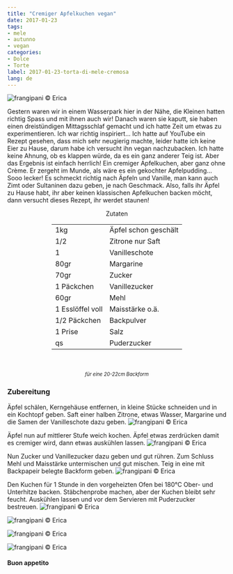```yaml
---
title: "Cremiger Apfelkuchen vegan"
date: 2017-01-23
tags:
- mele
- autunno
- vegan
categories:
- Dolce
- Torte
label: 2017-01-23-torta-di-mele-cremosa
lang: de
---
```

![](../2017-01-23-torta-di-mele-cremosa-vegan/header.jpg "frangipani © Erica")

Gestern waren wir in einem Wasserpark hier in der Nähe, die Kleinen hatten richtig Spass und mit ihnen auch wir! Danach waren sie kaputt, sie haben einen dreistündigen Mittagsschlaf gemacht und ich hatte Zeit um etwas zu experimentieren. Ich war richtig inspiriert... Ich hatte auf YouTube ein Rezept gesehen, dass mich sehr neugierig machte, leider hatte ich keine Eier zu Hause, darum habe ich versucht ihn vegan nachzubacken. Ich hatte keine Ahnung, ob es klappen würde, da es ein ganz anderer Teig ist. Aber das Ergebnis ist einfach herrlich! Ein cremiger Apfelkuchen, aber ganz ohne Crème. Er zergeht im Munde, als wäre es ein gekochter Apfelpudding... Sooo lecker! Es schmeckt richtig nach Äpfeln und Vanille, man kann auch Zimt oder Sultaninen dazu geben, je nach Geschmack. Also, falls ihr Äpfel zu Hause habt, ihr aber keinen klassischen Apfelkuchen backen möcht, dann versucht dieses Rezept, ihr werdet staunen!

<div id="wrapper" style="text-align: center">
  <div id="yourdiv" style="display: inline-block;">
    <div class="ingredients">
      <div class="ingredients-title">Zutaten</div>
      <table>
        <tbody>
          <tr>
            <td>1kg</td>
            <td>Äpfel schon geschält</td>
          </tr>
          <tr>
            <td>1/2</td>
            <td>Zitrone nur Saft</td>
          </tr>
          <tr>
            <td>1</td>
            <td>Vanilleschote</td>        
          </tr>
          <tr>
            <td>80gr</td>
            <td>Margarine</td>
          </tr>
          <tr>
            <td>70gr</td>
            <td>Zucker</td>
          </tr>
          <tr>
            <td>1 Päckchen</td>
            <td>Vanillezucker</td>
          </tr>
          <tr>
            <td>60gr</td>
            <td>Mehl</td>
          </tr>
          <tr>
            <td>1 Esslöffel voll</td>
            <td>Maisstärke o.ä.</td>
          </tr>
          <tr>
            <td>1/2 Päckchen</td>
            <td>Backpulver</td>
          </tr>
          <tr>
            <td>1 Prise</td>
            <td>Salz</td>
          </tr>
          <tr>
            <td>qs</td>
            <td>Puderzucker</td>
          </tr>
        </tbody>
      </table>
      <br></br>
      <i class="pull-right" style="font-size: 80%;">für eine 20-22cm Backform</i>
    </div>
  </div>
</div>


<h3>
  <font color="grey">
    <i class="fa-solid fa-gears"></i>
  </font> Zubereitung
</h3>

Äpfel schälen, Kerngehäuse entfernen, in kleine Stücke schneiden und in ein Kochtopf geben. Saft einer halben Zitrone, etwas Wasser, Margarine und die Samen der Vanilleschote dazu geben.
![](../2017-01-23-torta-di-mele-cremosa-vegan/melecrude.jpg "frangipani © Erica")

Äpfel nun auf mittlerer Stufe weich kochen. Äpfel etwas zerdrücken damit es cremiger wird, dann etwas auskühlen lassen.
![](../2017-01-23-torta-di-mele-cremosa-vegan/melecotte.jpg "frangipani © Erica")

Nun Zucker und Vanillezucker dazu geben und gut rühren. Zum Schluss Mehl und Maisstärke untermischen und gut mischen. Teig in eine mit Backpapeir belegte Backform geben.
![](../2017-01-23-torta-di-mele-cremosa-vegan/teglia.jpg "frangipani © Erica")

Den Kuchen für 1 Stunde in den vorgeheizten Ofen bei 180°C Ober- und Unterhitze backen. Stäbchenprobe machen, aber der Kuchen bleibt sehr feucht. Auskühlen lassen und vor dem Servieren mit Puderzucker bestreuen.
![](../2017-01-23-torta-di-mele-cremosa-vegan/risultato1.jpg "frangipani © Erica")

![](../2017-01-23-torta-di-mele-cremosa-vegan/risultato2.jpg "frangipani © Erica")

![](../2017-01-23-torta-di-mele-cremosa-vegan/risultato3.jpg "frangipani © Erica")

![](../2017-01-23-torta-di-mele-cremosa-vegan/risultato4.jpg "frangipani © Erica")

<h4>Buon appetito
  <font color="red">
    <i class="fa-regular fa-face-smile"></i>
  </font>
</h4>
